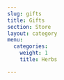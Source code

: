 ```yaml
---
slug: gifts
title: Gifts
section: Store
layout: category
menu:
  categories:
    weight: 1
    title: Herbs

---
```

